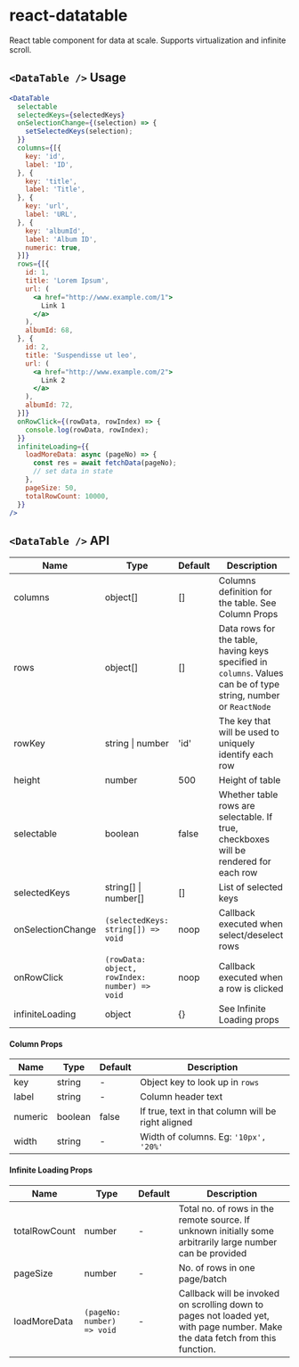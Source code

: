 # react-datatable

React table component for data at scale. Supports virtualization and infinite scroll.

## `<DataTable />` Usage

```jsx
<DataTable
  selectable
  selectedKeys={selectedKeys}
  onSelectionChange={(selection) => {
    setSelectedKeys(selection);
  }}
  columns={[{
    key: 'id',
    label: 'ID',
  }, {
    key: 'title',
    label: 'Title',
  }, {
    key: 'url',
    label: 'URL',
  }, {
    key: 'albumId',
    label: 'Album ID',
    numeric: true,
  }]}
  rows={[{
    id: 1,
    title: 'Lorem Ipsum',
    url: (
      <a href="http://www.example.com/1">
        Link 1
      </a>
    ),
    albumId: 68,
  }, {
    id: 2,
    title: 'Suspendisse ut leo',
    url: (
      <a href="http://www.example.com/2">
        Link 2
      </a>
    ),
    albumId: 72,
  }]}
  onRowClick={(rowData, rowIndex) => {
    console.log(rowData, rowIndex);
  }}
  infiniteLoading={{
    loadMoreData: async (pageNo) => {
      const res = await fetchData(pageNo);
      // set data in state
    },
    pageSize: 50,
    totalRowCount: 10000,
  }}
/>
```

## `<DataTable />` API

| Name | Type | Default | Description |
| --- | --- | --- | --- |
| columns | object[] | [] | Columns definition for the table. See Column Props |
| rows | object[] | [] | Data rows for the table, having keys specified in `columns`. Values can be of type string, number or `ReactNode` |
| rowKey | string \| number | 'id' | The key that will be used to uniquely identify each row |
| height | number | 500 | Height of table |
| selectable | boolean | false | Whether table rows are selectable. If true, checkboxes will be rendered for each row |
| selectedKeys | string[] \| number[] | [] | List of selected keys |
| onSelectionChange | `(selectedKeys: string[]) => void` | noop | Callback executed when select/deselect rows |
| onRowClick | `(rowData: object, rowIndex: number) => void` | noop | Callback executed when a row is clicked |
| infiniteLoading | object | {} | See Infinite Loading props |


#### Column Props

| Name | Type | Default | Description |
| --- | --- | --- | --- |
| key | string | - | Object key to look up in `rows` |
| label | string | - | Column header text |
| numeric | boolean | false | If true, text in that column will be right aligned |
| width | string | - | Width of columns. Eg: `'10px', '20%'` |


#### Infinite Loading Props

| Name | Type | Default | Description |
| --- | --- | --- | --- |
| totalRowCount | number | - | Total no. of rows in the remote source. If unknown initially some arbitrarily large number can be provided |
| pageSize | number | - | No. of rows in one page/batch |
| loadMoreData | `(pageNo: number) => void` | - | Callback will be invoked on scrolling down to pages not loaded yet, with page number. Make the data fetch from this function. |